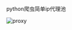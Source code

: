 python爬虫简单ip代理池

![proxy](https://github.com/zjczzZZ/IPProxy/assets/167063511/f35364e8-257c-4174-afe9-b77ec952f189)
